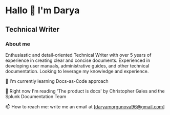 # Hallo 👋 I'm Darya 
## Technical Writer
### About me 
Enthusiastic and detail-oriented Technical Writer with over 5 years of experience in creating clear and concise documents. Experienced in developing user manuals, administrative guides, and other technical documentation. Looking to leverage my knowledge and experience. 

🌱 I'm currently learning Docs-as-Code approach

📖 Right now I'm reading 'The product is docs' by Christopher Gales and the Splunk Documentation Team

📫 How to reach me: write me an email at [daryamorgunova96@gmail.com]

